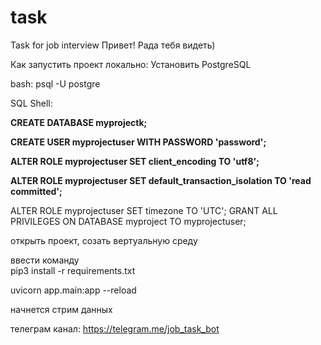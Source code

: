 # task

Task for job interview
Привет! Рада тебя видеть)

Как запустить проект локально:
Установить PostgreSQL

bash: 
psql -U postgre

SQL Shell:

**CREATE DATABASE myprojectk;**

**CREATE USER myprojectuser WITH PASSWORD 'password';**

**ALTER ROLE myprojectuser SET client_encoding TO 'utf8';**

**ALTER ROLE myprojectuser SET default_transaction_isolation TO 'read committed';**

ALTER ROLE myprojectuser SET timezone TO 'UTC'; 
GRANT ALL PRIVILEGES ON DATABASE myproject TO myprojectuser;


открыть проект, созать вертуальную среду

ввести команду  
pip3 install -r requirements.txt

uvicorn app.main:app --reload

начнется стрим данных

телеграм канал:
https://telegram.me/job_task_bot
